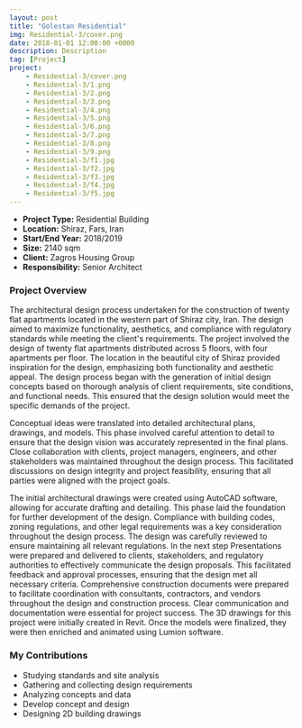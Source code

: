 ```yaml
---
layout: post
title: "Golestan Residential"
img: Residential-3/cover.png
date: 2018-01-01 12:00:00 +0000
description: Description
tag: [Project]
project:
    - Residential-3/cover.png
    - Residential-3/1.png
    - Residential-3/2.png
    - Residential-3/3.png
    - Residential-3/4.png
    - Residential-3/5.png
    - Residential-3/6.png
    - Residential-3/7.png
    - Residential-3/8.png
    - Residential-3/9.png
    - Residential-3/f1.jpg
    - Residential-3/f2.jpg
    - Residential-3/f3.jpg
    - Residential-3/f4.jpg
    - Residential-3/f5.jpg
---
```


- **Project Type:** Residential Building
- **Location:** Shiraz, Fars, Iran
- **Start/End Year:** 2018/2019
- **Size:** 2140 sqm
- **Client:** Zagros Housing Group
- **Responsibility:** Senior Architect

### Project Overview

The architectural design process undertaken for the construction of twenty flat apartments located in the western part of Shiraz city, Iran. The design aimed to maximize functionality, aesthetics, and compliance with regulatory standards while meeting the client's requirements. The project involved the design of twenty flat apartments distributed across 5 floors, with four apartments per floor. The location in the beautiful city of Shiraz provided inspiration for the design, emphasizing both functionality and aesthetic appeal. The design process began with the generation of initial design concepts based on thorough analysis of client requirements, site conditions, and functional needs. This ensured that the design solution would meet the specific demands of the project.

Conceptual ideas were translated into detailed architectural plans, drawings, and models. This phase involved careful attention to detail to ensure that the design vision was accurately represented in the final plans. Close collaboration with clients, project managers, engineers, and other stakeholders was maintained throughout the design process. This facilitated discussions on design integrity and project feasibility, ensuring that all parties were aligned with the project goals.

The initial architectural drawings were created using AutoCAD software, allowing for accurate drafting and detailing. This phase laid the foundation for further development of the design. Compliance with building codes, zoning regulations, and other legal requirements was a key consideration throughout the design process. The design was carefully reviewed to ensure maintaining all relevant regulations. In the next step Presentations were prepared and delivered to clients, stakeholders, and regulatory authorities to effectively communicate the design proposals. This facilitated feedback and approval processes, ensuring that the design met all necessary criteria. Comprehensive construction documents were prepared to facilitate coordination with consultants, contractors, and vendors throughout the design and construction process. Clear communication and documentation were essential for project success. The 3D drawings for this project were initially created in Revit. Once the models were finalized, they were then enriched and animated using Lumion software.

### My Contributions

- Studying standards and site analysis
- Gathering and collecting design requirements
- Analyzing concepts and data
- Develop concept and design
- Designing 2D building drawings
